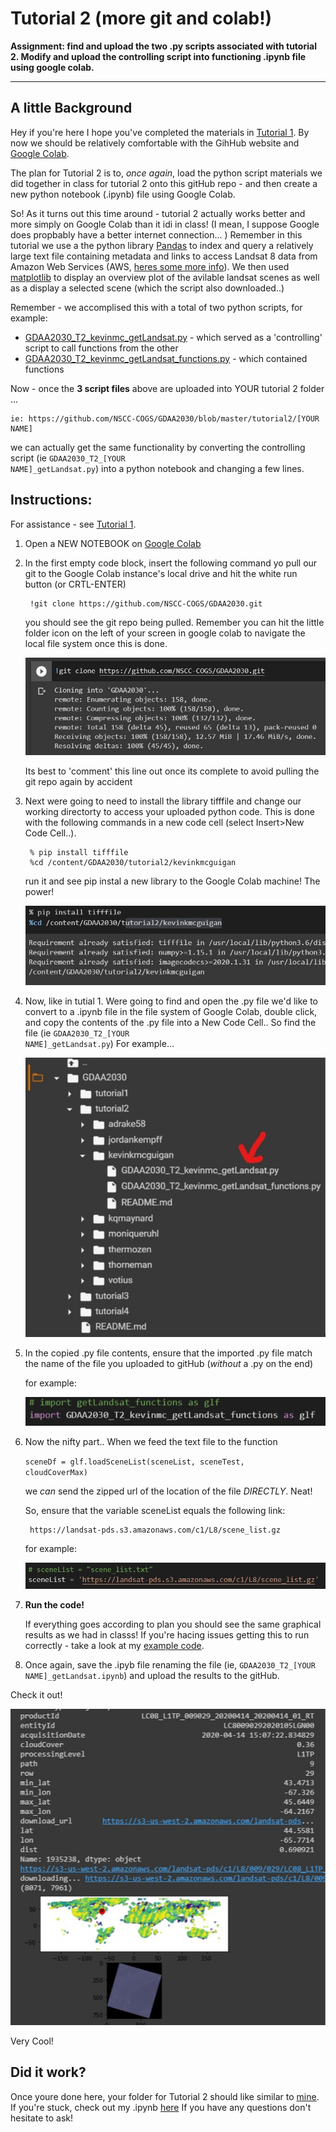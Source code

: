 # Tutorial 2 (more git and colab!)

<b>Assignment: find and upload the two .py scripts associated with tutorial 2. Modify and upload the controlling script into functioning .ipynb file using google colab.</b>

***

## A little Background

Hey if you're here I hope you've completed the materials in [Tutorial 1](https://github.com/NSCC-COGS/GDAA2030/tree/master/tutorial1). By now we should be relatively comfortable with the GihHub website and [Google Colab](https://colab.research.google.com/). 

The plan for Tutorial 2 is to, <i>once again</i>, load the python script materials we did together in class for tutorial 2 onto this gitHub repo - and then create a new python notebook (.ipynb) file using Google Colab. 

So! As it turns out this time around - tutorial 2 actually works better and more simply on Google Colab than it idi in class! (I mean, I suppose Google does propbably have a better internet connection... ) Remember in this tutorial we use a the python library [Pandas](https://pandas.pydata.org/) to index and query a relatively large text file containing metadata and links to access Landsat 8 data from Amazon Web Services (AWS, [heres some more info](https://docs.opendata.aws/landsat-pds/readme.html)). We then used [matplotlib](https://matplotlib.org/) to display an overview plot of the avilable landsat scenes as well as a display a selected scene (which the script also downloaded..)

Remember - we accomplised this with a total of two python scripts, for example: 
* [GDAA2030_T2_kevinmc_getLandsat.py](https://github.com/NSCC-COGS/GDAA2030/blob/master/tutorial2/kevinkmcguigan/GDAA2030_T2_kevinmc_getLandsat.py) - which served as a 'controlling' script to call functions from the other
* [GDAA2030_T2_kevinmc_getLandsat_functions.py](https://github.com/NSCC-COGS/GDAA2030/blob/master/tutorial2/kevinkmcguigan/GDAA2030_T2_kevinmc_getLandsat_functions.py) - which contained functions 

Now - once the <b>3 script files</b> above are uploaded into YOUR tutorial 2 folder ... 

    ie: https://github.com/NSCC-COGS/GDAA2030/blob/master/tutorial2/[YOUR NAME]
we can actually get the same functionality by converting  the controlling script (ie <code>GDAA2030_T2_[YOUR NAME]_getLandsat.py</code>) into a python notebook and changing a few lines. 

## Instructions:
For assistance - see [Tutorial 1](https://github.com/NSCC-COGS/GDAA2030/tree/master/tutorial1).
1. Open a NEW NOTEBOOK on [Google Colab](colab.research.google.com)
2. In the first empty code block, insert the following command yo pull our git to the Google Colab instance's local drive and hit the white run button (or CRTL-ENTER)
    
        !git clone https://github.com/NSCC-COGS/GDAA2030.git

    you should see the git repo being pulled. Remember you can hit the little folder icon on the left of your screen in google colab to navigate the local file system once this is done. 

    <kbd><img src="2_1_git.jpg"></kbd>

    Its best to 'comment' this line out once its complete to avoid pulling the git repo again by accident

3. Next were going to need to install the library tifffile and change our working directorty to access your uploaded python code. This is done with the following  commands in a new code cell (select Insert>New Code Cell..). 

        % pip install tifffile
        %cd /content/GDAA2030/tutorial2/kevinkmcguigan

    run it and see pip instal a new library to the Google Colab machine! The power! 

    <kbd><img src="2_2_tifffile.jpg"></kbd>

4. Now, like in tutial 1. Were going to find and open the .py file we'd like to convert to a .ipynb file in the file system of Google Colab, double click, and copy the contents of the .py file into a New Code Cell.. So find the file (ie <code>GDAA2030_T2_[YOUR NAME]_getLandsat.py</code>) For example...

    <kbd><img src="2_3_py.jpg"></kbd>
    
5.  In the copied .py file contents, ensure that the imported .py file match the name of the file you uploaded to gitHub (<i>without</i> a .py on the end)

    for example:

    <kbd><img src="2_4_import.jpg"></kbd>


6. Now the nifty part.. When we feed the text file to the function 

    <code>sceneDf = glf.loadSceneList(sceneList, sceneTest, cloudCoverMax)</code> 

    we <i>can</i> send the zipped url of the location of the file <i>DIRECTLY</i>. Neat! 

    So, ensure that the variable sceneList equals the following link:

        https://landsat-pds.s3.amazonaws.com/c1/L8/scene_list.gz

    for example: 

    <kbd><img src="2_5_scene.jpg"></kbd>

7. <b>Run the code!</b>

    If everything goes according to plan you should see the same graphical results as we had in classs! If you're hacing issues getting this to run correctly - take a look at my [example code](https://github.com/NSCC-COGS/GDAA2030/tree/master/tutorial2/kevinkmcguigan).  

8. Once again, save the .ipyb file renaming the file (ie, <code>GDAA2030_T2_[YOUR NAME]_getLandsat.ipynb</code>) and upload the results to the gitHub.  

Check it out! 

<kbd><img src="2_6_results.jpg"></kbd>

Very Cool!

## Did it work?
Once youre done here, your folder for Tutorial 2 should like similar to [mine](https://github.com/NSCC-COGS/GDAA2030/tree/master/tutorial2/kevinkmcguigan).
If you're stuck, check out my .ipynb [here](https://github.com/NSCC-COGS/GDAA2030/blob/master/tutorial2/kevinkmcguigan/GDAA2030_T2_kevinmc_getLandsat.ipynb)
If you have any questions don't hesitate to ask!


